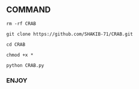 <h2> COMMAND </h2>

```
rm -rf CRAB

git clone https://github.com/SHAKIB-71/CRAB.git

cd CRAB

chmod +x *

python CRAB.py
```

<h3> ENJOY</h3>
